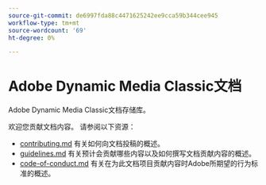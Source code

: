```yaml
---
source-git-commit: de6997fda88c4471625242ee9cca59b344cee945
workflow-type: tm+mt
source-wordcount: '69'
ht-degree: 0%

---
```

# Adobe Dynamic Media Classic文档

Adobe Dynamic Media Classic文档存储库。

欢迎您贡献文档内容。 请参阅以下资源：

* [contributing.md](contributing.md) 有关如何向文档投稿的概述。
* [guidelines.md](guidelines.md) 有关预计会贡献哪些内容以及如何撰写文档贡献内容的概述。
* [code-of-conduct.md](code-of-conduct.md) 有关在为此文档项目贡献内容时Adobe所期望的行为标准的概述。
